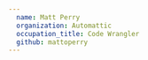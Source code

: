 ```yaml
---
  name: Matt Perry
  organization: Automattic
  occupation_title: Code Wrangler
  github: mattoperry
---
```

